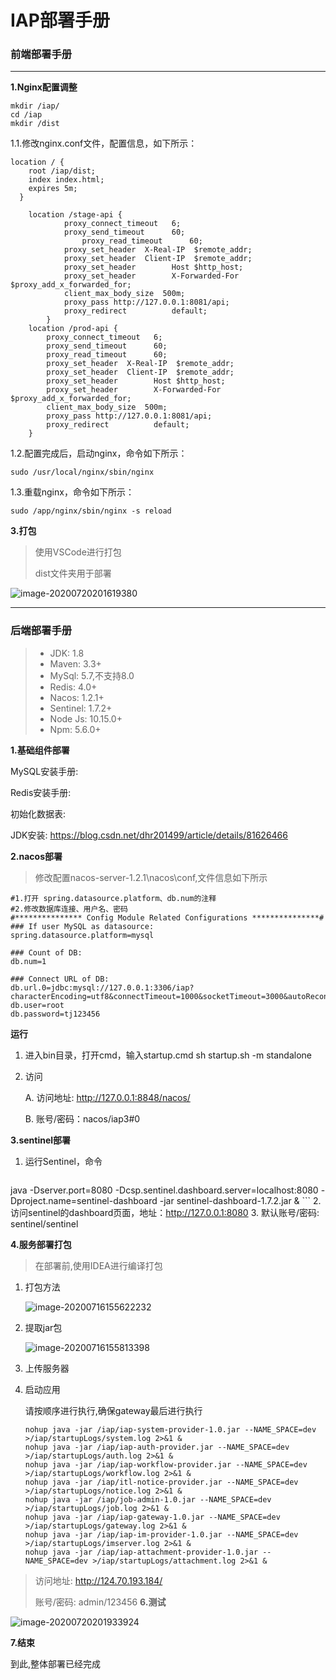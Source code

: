 # IAP部署手册

### 前端部署手册

--------

**1.Nginx配置调整**

```shell
mkdir /iap/
cd /iap
mkdir /dist
```

1.1.修改nginx.conf文件，配置信息，如下所示：

``` shell
location / {
    root /iap/dist;
    index index.html;
    expires 5m;
  }
```

        location /stage-api {
                proxy_connect_timeout   6;
                proxy_send_timeout      60;
                    proxy_read_timeout      60;
                proxy_set_header  X-Real-IP  $remote_addr;
                proxy_set_header  Client-IP  $remote_addr;
                proxy_set_header        Host $http_host;
                proxy_set_header        X-Forwarded-For $proxy_add_x_forwarded_for;
                client_max_body_size  500m;
                proxy_pass http://127.0.0.1:8081/api;
                proxy_redirect          default;
            }
        location /prod-api {
            proxy_connect_timeout   6;
            proxy_send_timeout      60;
            proxy_read_timeout      60;
            proxy_set_header  X-Real-IP  $remote_addr;
            proxy_set_header  Client-IP  $remote_addr;
            proxy_set_header        Host $http_host;
            proxy_set_header        X-Forwarded-For $proxy_add_x_forwarded_for;
            client_max_body_size  500m;
            proxy_pass http://127.0.0.1:8081/api;
            proxy_redirect          default;
        }
1.2.配置完成后，启动nginx，命令如下所示：

```shell
sudo /usr/local/nginx/sbin/nginx
```

1.3.重载nginx，命令如下所示：

```shell
sudo /app/nginx/sbin/nginx -s reload
```



**3.打包**

> 使用VSCode进行打包
>
> dist文件夹用于部署

![image-20200720201619380](http://120.25.218.127:6088/iap/iap/raw/featrue/workflow/docs/picture/vscode.png)

--------

### 后端部署手册

> - JDK: 1.8
>  - Maven: 3.3+
>  - MySql: 5.7,不支持8.0
>  - Redis: 4.0+
> - Nacos: 1.2.1+
> - Sentinel: 1.7.2+
> - Node Js: 10.15.0+
> - Npm: 5.6.0+

**1.基础组件部署**

MySQL安装手册:

Redis安装手册:

初始化数据表:

JDK安装:  https://blog.csdn.net/dhr201499/article/details/81626466

**2.nacos部署**

> 修改配置nacos-server-1.2.1\nacos\conf,文件信息如下所示

```
#1.打开 spring.datasource.platform、db.num的注释
#2.修改数据库连接、用户名、密码
#*************** Config Module Related Configurations ***************#
### If user MySQL as datasource:
spring.datasource.platform=mysql

### Count of DB:
db.num=1

### Connect URL of DB:
db.url.0=jdbc:mysql://127.0.0.1:3306/iap?characterEncoding=utf8&connectTimeout=1000&socketTimeout=3000&autoReconnect=true
db.user=root
db.password=tj123456
```

**运行**

1. 进入bin目录，打开cmd，输入startup.cmd  sh startup.sh -m standalone

2. 访问

   A. 访问地址:     http://127.0.0.1:8848/nacos/

    B. 账号/密码：nacos/iap3#0
   

**3.sentinel部署**


1. 运行Sentinel，命令
	```
java -Dserver.port=8080 -Dcsp.sentinel.dashboard.server=localhost:8080 -Dproject.name=sentinel-dashboard -jar sentinel-dashboard-1.7.2.jar &
	```
2. 访问sentinel的dashboard页面，地址：http://127.0.0.1:8080
3. 默认账号/密码: sentinel/sentinel



**4.服务部署打包**

> 在部署前,使用IDEA进行编译打包

1. 打包方法

   ![image-20200716155622232](http://120.25.218.127:6088/iap/iap/raw/featrue/workflow/docs/picture/idea.png)

2. 提取jar包

   ![image-20200716155813398](http://120.25.218.127:6088/iap/iap/raw/featrue/workflow/docs/picture/jar.png)

3. 上传服务器

4. 启动应用

   请按顺序进行执行,确保gateway最后进行执行
   
   ```shell
   nohup java -jar /iap/iap-system-provider-1.0.jar --NAME_SPACE=dev >/iap/startupLogs/system.log 2>&1 &
   nohup java -jar /iap/iap-auth-provider.jar --NAME_SPACE=dev >/iap/startupLogs/auth.log 2>&1 &
   nohup java -jar /iap/iap-workflow-provider.jar --NAME_SPACE=dev >/iap/startupLogs/workflow.log 2>&1 &
   nohup java -jar /iap/itl-notice-provider.jar --NAME_SPACE=dev >/iap/startupLogs/notice.log 2>&1 &
   nohup java -jar /iap/job-admin-1.0.jar --NAME_SPACE=dev >/iap/startupLogs/job.log 2>&1 &
   nohup java -jar /iap/iap-gateway-1.0.jar --NAME_SPACE=dev >/iap/startupLogs/gateway.log 2>&1 &
   nohup java -jar /iap/iap-im-provider-1.0.jar --NAME_SPACE=dev >/iap/startupLogs/imserver.log 2>&1 &
   nohup java -jar /iap/iap-attachment-provider-1.0.jar --NAME_SPACE=dev >/iap/startupLogs/attachment.log 2>&1 &

   ```
   


> 访问地址: http://124.70.193.184/
>
> 账号/密码: admin/123456
**6.测试**

![image-20200720201933924](http://120.25.218.127:6088/iap/iap/raw/featrue/workflow/docs/picture/web.png)

**7.结束**

到此,整体部署已经完成
